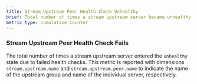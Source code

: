 ```yaml
---
title: Stream Upstream Peer Health Check Unhealthy
brief: Total number of times a stream upstream server became unhealthy
metric_type: cumulative_counter
---
```

### Stream Upstream Peer Health Check Fails
The total number of times a stream upstream server entered the `unhealthy` state due to failed health checks.
This metric is reported with dimensions `stream.upstream.name` and `stream.upstream.peer.name` to indicate the name
of the upstream group and name of the individual server, respectively.
